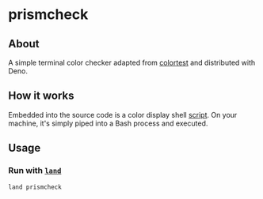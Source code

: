 # prismcheck

## About

A simple terminal color checker adapted from [colortest](https://github.com/pablopunk/colortest)
and distributed with Deno.

## How it works

Embedded into the source code is a color display shell [script](https://tldp.org/HOWTO/Bash-Prompt-HOWTO/x329.html).
On your machine, it's simply piped into a Bash process and executed.

## Usage

### Run with [`land`](https://github.com/ije/land)

```console
land prismcheck
```
